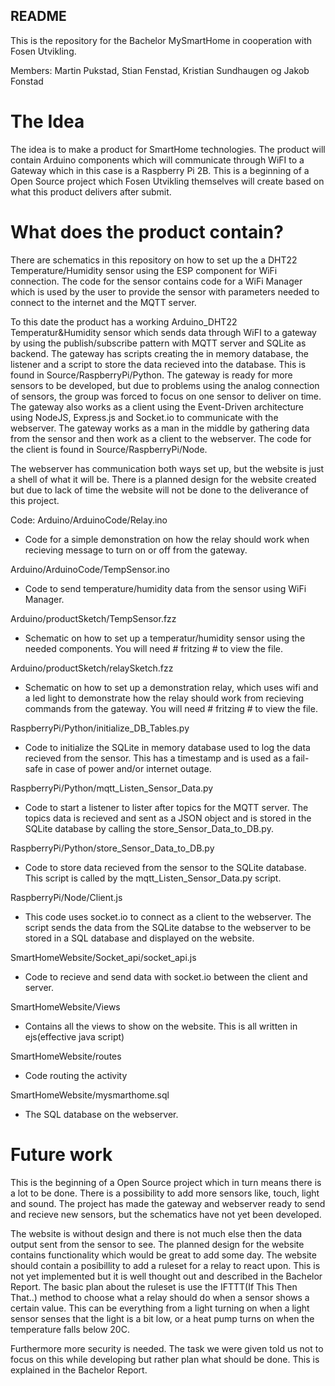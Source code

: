 ## README ##

This is the repository for the Bachelor MySmartHome in cooperation with Fosen Utvikling.

Members: Martin Pukstad, Stian Fenstad, Kristian Sundhaugen og Jakob Fonstad

# The Idea #
The idea is to make a product for SmartHome technologies. The product will contain Arduino components which will communicate through WiFI to a Gateway which in this case is a Raspberry Pi 2B.
This is a beginning of a Open Source project which Fosen Utvikling themselves will create based on what this product delivers after submit.

# What does the product contain? #
There are schematics in this repository on how to set up the a DHT22 Temperature/Humidity sensor using the ESP component for WiFi connection.
The code for the sensor contains code for a WiFi Manager which is used by the user to provide the sensor with parameters needed to connect to the internet and the MQTT server.

To this date the product has a working Arduino_DHT22 Temperatur&Humidity sensor which sends data through WiFI to a gateway by using the publish/subscribe pattern with MQTT server and SQLite as backend.
The gateway has scripts creating the in memory database, the listener and a script to store the data recieved into the database. This is found in Source/RaspberryPi/Python.
The gateway is ready for more sensors to be developed, but due to problems using the analog connection of sensors, the group was forced to focus on one sensor to deliver on time.
The gateway also works as a client using the Event-Driven architecture using NodeJS, Express.js and Socket.io to communicate with the webserver. The gateway works as a man in the middle by gathering
data from the sensor and then work as a client to the webserver. The code for the client is found in Source/RaspberryPi/Node.

The webserver has communication both ways set up, but the website is just a shell of what it will be. There is a planned design for the website created but due to lack of time the website will not be done
to the deliverance of this project.

Code: 
Arduino/ArduinoCode/Relay.ino
- Code for a simple demonstration on how the relay should work when recieving message to turn on or off from the gateway.

Arduino/ArduinoCode/TempSensor.ino
- Code to send temperature/humidity data from the sensor using WiFi Manager.

Arduino/productSketch/TempSensor.fzz
- Schematic on how to set up a temperatur/humidity sensor using the needed components. You will need # fritzing # to view the file.

Arduino/productSketch/relaySketch.fzz
- Schematic on how to set up a demonstration relay, which uses wifi and a led light to demonstrate how the relay should work from recieving commands from the gateway. You will need # fritzing # to view the file.

RaspberryPi/Python/initialize_DB_Tables.py
- Code to initialize the SQLite in memory database used to log the data recieved from the sensor. This has a timestamp and is used as a fail-safe in case of power and/or internet outage.

RaspberryPi/Python/mqtt_Listen_Sensor_Data.py
- Code to start a listener to lister after topics for the MQTT server. The topics data is recieved and sent as a JSON object and is stored in the SQLite database by calling the store_Sensor_Data_to_DB.py.

RaspberryPi/Python/store_Sensor_Data_to_DB.py
- Code to store data recieved from the sensor to the SQLite database. This script is called by the mqtt_Listen_Sensor_Data.py script.

RaspberryPi/Node/Client.js
- This code uses socket.io to connect as a client to the webserver. The script sends the data from the SQLite databse to the webserver to be stored in a SQL database and displayed on the website.

SmartHomeWebsite/Socket_api/socket_api.js
- Code to recieve and send data with socket.io between the client and server.

SmartHomeWebsite/Views
- Contains all the views to show on the website. This is all written in ejs(effective java script)

SmartHomeWebsite/routes
- Code routing the activity

SmartHomeWebsite/mysmarthome.sql
- The SQL database on the webserver.
# Future work #
This is the beginning of a Open Source project which in turn means there is a lot to be done. There is a possibility to add more sensors like, touch, light and sound. The project has made the gateway and
webserver ready to send and recieve new sensors, but the schematics have not yet been developed.

The website is without design and there is not much else then the data output sent from the sensor to see. The planned design for the website contains functionality which would be great to add some day.
The website should contain a posibillity to add a ruleset for a relay to react upon. This is not yet implemented but it is well thought out and described in the Bachelor Report. The basic plan about
the ruleset is use the IFTTT(If This Then That..) method to choose what a relay should do when a sensor shows a certain value. This can be everything from a light turning on when a light sensor senses that the
light is a bit low, or a heat pump turns on when the temperature falls below 20C.

Furthermore more security is needed. The task we were given told us not to focus on this while developing but rather plan what should be done. This is explained in the Bachelor Report.
